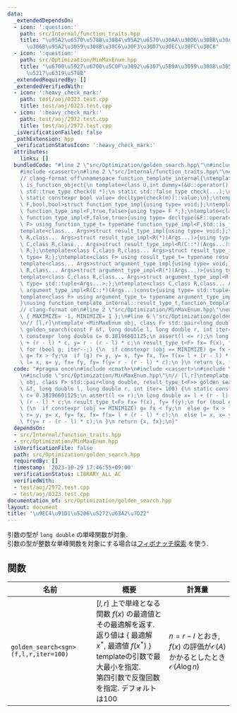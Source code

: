 ```yaml
---
data:
  _extendedDependsOn:
  - icon: ':question:'
    path: src/Internal/function_traits.hpp
    title: "\u95A2\u6570\u578B\u3084\u95A2\u6570\u30AA\u30D6\u30B8\u30A7\u30AF\u30C8\
      \u306B\u95A2\u3059\u308B\u30C6\u30F3\u30D7\u30EC\u30FC\u30C8"
  - icon: ':question:'
    path: src/Optimization/MinMaxEnum.hpp
    title: "\u6700\u5927\u6700\u5C0F\u3092\u6307\u5B9A\u3059\u308B\u305F\u3081\u306E\
      \u5217\u6319\u578B"
  _extendedRequiredBy: []
  _extendedVerifiedWith:
  - icon: ':heavy_check_mark:'
    path: test/aoj/0323.test.cpp
    title: test/aoj/0323.test.cpp
  - icon: ':heavy_check_mark:'
    path: test/aoj/2972.test.cpp
    title: test/aoj/2972.test.cpp
  _isVerificationFailed: false
  _pathExtension: hpp
  _verificationStatusIcon: ':heavy_check_mark:'
  attributes:
    links: []
  bundledCode: "#line 2 \"src/Optimization/golden_search.hpp\"\n#include <cmath>\n\
    #include <cassert>\n#line 2 \"src/Internal/function_traits.hpp\"\n#include <type_traits>\n\
    // clang-format off\nnamespace function_template_internal{\ntemplate<class C>struct\
    \ is_function_object{\n template<class U,int dummy=(&U::operator(),0)> static\
    \ std::true_type check(U *);\n static std::false_type check(...);\n static C *m;\n\
    \ static constexpr bool value= decltype(check(m))::value;\n};\ntemplate<class\
    \ F,bool,bool>struct function_type_impl{using type= void;};\ntemplate<class F>struct\
    \ function_type_impl<F,true,false>{using type= F *;};\ntemplate<class F>struct\
    \ function_type_impl<F,false,true>{using type= decltype(&F::operator());};\ntemplate<class\
    \ F> using function_type_t= typename function_type_impl<F,std::is_function_v<F>,is_function_object<F>::value>::type;\n\
    template<class... Args>struct result_type_impl{using type= void;};\ntemplate<class\
    \ R,class... Args>struct result_type_impl<R(*)(Args...)>{using type= R;};\ntemplate<class\
    \ C,class R,class... Args>struct result_type_impl<R(C::*)(Args...)>{using type=\
    \ R;};\ntemplate<class C,class R,class... Args>struct result_type_impl<R(C::*)(Args...)const>{using\
    \ type= R;};\ntemplate<class F> using result_type_t= typename result_type_impl<function_type_t<F>>::type;\n\
    template<class... Args>struct argument_type_impl{using type= void;};\ntemplate<class\
    \ R,class... Args>struct argument_type_impl<R(*)(Args...)>{using type= std::tuple<Args...>;};\n\
    template<class C,class R,class... Args>struct argument_type_impl<R(C::*)(Args...)>{using\
    \ type= std::tuple<Args...>;};\ntemplate<class C,class R,class... Args>struct\
    \ argument_type_impl<R(C::*)(Args...)const>{using type= std::tuple<Args...>;};\n\
    template<class F> using argument_type_t= typename argument_type_impl<function_type_t<F>>::type;\n\
    }\nusing function_template_internal::result_type_t,function_template_internal::argument_type_t;\n\
    // clang-format on\n#line 2 \"src/Optimization/MinMaxEnum.hpp\"\nenum MinMaxEnum\
    \ { MAXIMIZE= -1, MINIMIZE= 1 };\n#line 6 \"src/Optimization/golden_search.hpp\"\
    \n// [l,r]\ntemplate <MinMaxEnum obj, class F> std::pair<long double, result_type_t<F>>\
    \ golden_search(const F &f, long double l, long double r, int iter= 100) {\n static\
    \ constexpr long double c= 0.38196601125;\n assert(l <= r);\n long double x= l\
    \ + (r - l) * c, y= r - (r - l) * c;\n result_type_t<F> fx= f(x), fy= f(y);\n\
    \ for (bool g; iter--;) {\n  if constexpr (obj == MINIMIZE) g= fx < fy;\n  else\
    \ g= fx > fy;\n  if (g) r= y, y= x, fy= fx, fx= f(x= l + (r - l) * c);\n  else\
    \ l= x, x= y, fx= fy, fy= f(y= r - (r - l) * c);\n }\n return {x, fx};\n}\n"
  code: "#pragma once\n#include <cmath>\n#include <cassert>\n#include \"src/Internal/function_traits.hpp\"\
    \n#include \"src/Optimization/MinMaxEnum.hpp\"\n// [l,r]\ntemplate <MinMaxEnum\
    \ obj, class F> std::pair<long double, result_type_t<F>> golden_search(const F\
    \ &f, long double l, long double r, int iter= 100) {\n static constexpr long double\
    \ c= 0.38196601125;\n assert(l <= r);\n long double x= l + (r - l) * c, y= r -\
    \ (r - l) * c;\n result_type_t<F> fx= f(x), fy= f(y);\n for (bool g; iter--;)\
    \ {\n  if constexpr (obj == MINIMIZE) g= fx < fy;\n  else g= fx > fy;\n  if (g)\
    \ r= y, y= x, fy= fx, fx= f(x= l + (r - l) * c);\n  else l= x, x= y, fx= fy, fy=\
    \ f(y= r - (r - l) * c);\n }\n return {x, fx};\n}"
  dependsOn:
  - src/Internal/function_traits.hpp
  - src/Optimization/MinMaxEnum.hpp
  isVerificationFile: false
  path: src/Optimization/golden_search.hpp
  requiredBy: []
  timestamp: '2023-10-29 17:46:55+09:00'
  verificationStatus: LIBRARY_ALL_AC
  verifiedWith:
  - test/aoj/2972.test.cpp
  - test/aoj/0323.test.cpp
documentation_of: src/Optimization/golden_search.hpp
layout: document
title: "\u9EC4\u91D1\u5206\u5272\u63A2\u7D22"
---
```


引数の型が `long double` の単峰関数が対象. \
引数の型が整数な単峰関数を対象にする場合は[フィボナッチ探索](src/Optimization/fibonacci_search.hpp) を使う.

## 関数

| 名前         | 概要                                                 | 計算量                         |
| ------------ | ---------------------------------------------------- | ------------------------------ |
| `golden_search<sgn>(f,l,r,iter=100)`   | $\lbrack l, r\rbrack$ 上で単峰となる関数 $f(x)$ の最適値とその最適解を返す. <br> 返り値は { 最適解 $x^\ast$, 最適値 $f(x^\ast)$ } <br> templateの引数で最大最小を指定. <br> 第四引数で反復回数を指定. デフォルトは100          | $n=r-l$ とおき, $f(x)$ の評価が$\mathcal{O}(A)$ かかるとしたとき<br>                  $\mathcal{O}(A\log n)$    |
